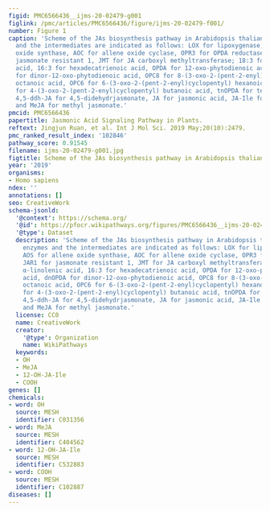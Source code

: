 ```yaml
---
figid: PMC6566436__ijms-20-02479-g001
figlink: /pmc/articles/PMC6566436/figure/ijms-20-02479-f001/
number: Figure 1
caption: 'Scheme of the JAs biosynthesis pathway in Arabidopsis thaliana. The enzymes
  and the intermediates are indicated as follows: LOX for lipoxygenase, AOS for allene
  oxide synthase, AOC for allene oxide cyclase, OPR3 for OPDA reductase, JAR1 for
  jasmonate resistant 1, JMT for JA carboxyl methyltransferase; 18:3 for α-linolenic
  acid, 16:3 for hexadecatrienoic acid, OPDA for 12-oxo-phytodienoic acid, dnOPDA
  for dinor-12-oxo-phytodienoic acid, OPC8 for 8-(3-oxo-2-(pent-2-enyl)cyclopentyl)
  octanoic acid, OPC6 for 6-(3-oxo-2-(pent-2-enyl)cyclopentyl) hexanoic acid, OPC4
  for 4-(3-oxo-2-(pent-2-enyl)cyclopentyl) butanoic acid, tnOPDA for tetranor-OPDA,
  4,5-ddh-JA for 4,5-didehydrjasmonate, JA for jasmonic acid, JA-Ile for jasmonoyl-L-isoleucine,
  and MeJA for methyl jasmonate.'
pmcid: PMC6566436
papertitle: Jasmonic Acid Signaling Pathway in Plants.
reftext: Jingjun Ruan, et al. Int J Mol Sci. 2019 May;20(10):2479.
pmc_ranked_result_index: '102846'
pathway_score: 0.91545
filename: ijms-20-02479-g001.jpg
figtitle: Scheme of the JAs biosynthesis pathway in Arabidopsis thaliana
year: '2019'
organisms:
- Homo sapiens
ndex: ''
annotations: []
seo: CreativeWork
schema-jsonld:
  '@context': https://schema.org/
  '@id': https://pfocr.wikipathways.org/figures/PMC6566436__ijms-20-02479-g001.html
  '@type': Dataset
  description: 'Scheme of the JAs biosynthesis pathway in Arabidopsis thaliana. The
    enzymes and the intermediates are indicated as follows: LOX for lipoxygenase,
    AOS for allene oxide synthase, AOC for allene oxide cyclase, OPR3 for OPDA reductase,
    JAR1 for jasmonate resistant 1, JMT for JA carboxyl methyltransferase; 18:3 for
    α-linolenic acid, 16:3 for hexadecatrienoic acid, OPDA for 12-oxo-phytodienoic
    acid, dnOPDA for dinor-12-oxo-phytodienoic acid, OPC8 for 8-(3-oxo-2-(pent-2-enyl)cyclopentyl)
    octanoic acid, OPC6 for 6-(3-oxo-2-(pent-2-enyl)cyclopentyl) hexanoic acid, OPC4
    for 4-(3-oxo-2-(pent-2-enyl)cyclopentyl) butanoic acid, tnOPDA for tetranor-OPDA,
    4,5-ddh-JA for 4,5-didehydrjasmonate, JA for jasmonic acid, JA-Ile for jasmonoyl-L-isoleucine,
    and MeJA for methyl jasmonate.'
  license: CC0
  name: CreativeWork
  creator:
    '@type': Organization
    name: WikiPathways
  keywords:
  - OH
  - MeJA
  - 12-OH-JA-Ile
  - COOH
genes: []
chemicals:
- word: OH
  source: MESH
  identifier: C031356
- word: MeJA
  source: MESH
  identifier: C404562
- word: 12-OH-JA-Ile
  source: MESH
  identifier: C532883
- word: COOH
  source: MESH
  identifier: C102887
diseases: []
---
```

